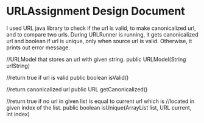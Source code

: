 URLAssignment Design Document
=============

I used URL java library to check if the url is valid, to make canonicalized url, and to
compare two urls. During URLRunner is running, it gets canonicalized url and boolean if
url is unique, only when source url is valid. Otherwise, it prints out error message.

//URLModel that stores an url with given string.
public URLModel(String urlString)

//return true if url is valid
public boolean isValid()

//return canonicalized url
public URL getCanonicalized()

//return true if no url in given list is equal to current url which is
//located in given index of the list.
public boolean isUnique(ArrayList<URL> list, URL current, int index)